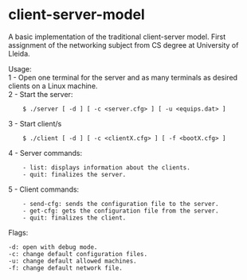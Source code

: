 # client-server-model
A basic implementation of the traditional client-server model. First assignment of the networking subject from CS degree at University of Lleida.

Usage:    
  1 - Open one terminal for the server and as many terminals as desired clients on a Linux machine.              
  2 - Start the server: 
        
        $ ./server [ -d ] [ -c <server.cfg> ] [ -u <equips.dat> ]                
  3 - Start client/s     
  
        $ ./client [ -d ] [ -c <clientX.cfg> ] [ -f <bootX.cfg> ]    
  4 - Server commands:
  
        - list: displays information about the clients.    
        - quit: finalizes the server.    
  5 - Client commands:
  
        - send-cfg: sends the configuration file to the server.    
        - get-cfg: gets the configuration file from the server.    
        - quit: finalizes the client.    

Flags:

    -d: open with debug mode.
    -c: change default configuration files.
    -u: change default allowed machines.
    -f: change default network file.
